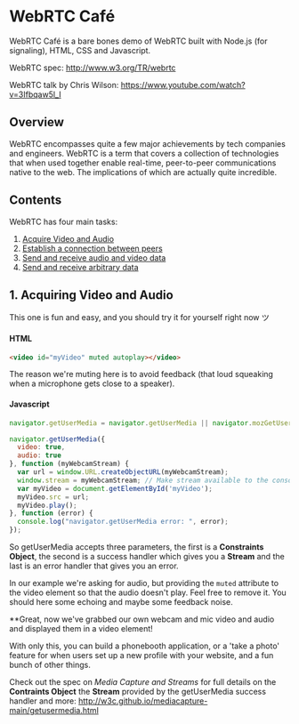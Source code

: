 # WebRTC Café

WebRTC Café is a bare bones demo of WebRTC built with Node.js (for signaling), HTML, CSS and Javascript.

WebRTC spec: http://www.w3.org/TR/webrtc

WebRTC talk by Chris Wilson: https://www.youtube.com/watch?v=3Ifbqaw5l_I

## Overview

WebRTC encompasses quite a few major achievements by tech companies and engineers. WebRTC is a term that covers a collection of technologies that when used together enable real-time, peer-to-peer communications native to the web. The implications of which are actually quite incredible.

## Contents

WebRTC has four main tasks:

1. [Acquire Video and Audio](#one)
2. [Establish a connection between peers](#two)
3. [Send and receive audio and video data](#three)
4. [Send and receive arbitrary data](#four)

## <a name="one"></a>1. Acquiring Video and Audio

This one is fun and easy, and you should try it for yourself right now ツ

#### HTML

```html
<video id="myVideo" muted autoplay></video>
```

The reason we're muting here is to avoid feedback (that loud squeaking when a microphone gets close to a speaker).

#### Javascript

```javascript
navigator.getUserMedia = navigator.getUserMedia || navigator.mozGetUserMedia || navigator.webkitGetUserMedia;

navigator.getUserMedia({
  video: true,
  audio: true
}, function (myWebcamStream) {
  var url = window.URL.createObjectURL(myWebcamStream);
  window.stream = myWebcamStream; // Make stream available to the console (optional).
  var myVideo = document.getElementById('myVideo');
  myVideo.src = url;
  myVideo.play();
}, function (error) {
  console.log("navigator.getUserMedia error: ", error);
});
```
So getUserMedia accepts three parameters, the first is a **Constraints Object**, the second is a success handler which gives you a **Stream** and the last is an error handler that gives you an error.

In our example we're asking for audio, but providing the `muted` attribute to the video element so that the audio doesn't play. Feel free to remove it. You should here some echoing and maybe some feedback noise.

**Great, now we've grabbed our own webcam and mic video and audio and displayed them in a video element!

With only this, you can build a phonebooth application, or a 'take a photo' feature for when users set up a new profile with your website, and a fun bunch of other things.

Check out the spec on _Media Capture and Streams_ for full details on the **Contraints Object** the **Stream** provided by the getUserMedia success handler and more: http://w3c.github.io/mediacapture-main/getusermedia.html

